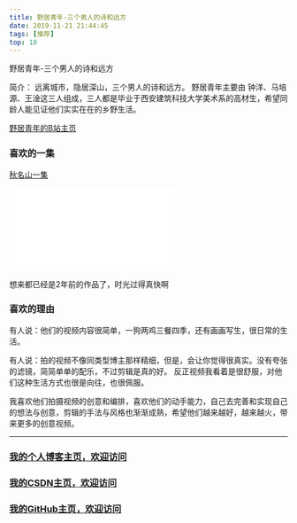 ```yaml
---
title: 野居青年-三个男人的诗和远方
date: 2019-11-21 21:44:45
tags: [推荐]
top: 10
---
```


野居青年-三个男人的诗和远方
<!--more-->
简介： 远离城市，隐居深山，三个男人的诗和远方。
野居青年主要由 钟洋、马培源、王淦这三人组成，三人都是毕业于西安建筑科技大学美术系的高材生，希望同龄人能见证他们实实在在的乡野生活。

[野居青年的B站主页](https://space.bilibili.com/176756724?from=search&seid=2689578322465416287)

### 喜欢的一集
[秋名山一集](https://www.bilibili.com/video/av14875394)
<iframe class="bilibili" src="//player.bilibili.com/player.html?aid=14875394&cid=24237231&page=1&high_quality=1" scrolling="no" border="0" frameborder="no" framespacing="0" allowfullscreen="true"> </iframe>

想来都已经是2年前的作品了，时光过得真快啊

### 喜欢的理由
有人说：他们的视频内容很简单，一狗两鸡三餐四季，还有画画写生，很日常的生活。

有人说：拍的视频不像同类型博主那样精细，但是，会让你觉得很真实。没有夸张的滤镜，简简单单的配乐，不过剪辑是真的好。
反正视频我看着是很舒服，对他们这种生活方式也很是向往，也很佩服。

我喜欢他们拍摄视频的创意和编排，喜欢他们的动手能力，自己去完善和实现自己的想法与创意，剪辑的手法与风格也渐渐成熟，希望他们越来越好，越来越火，带来更多的创意视频。

---

### [我的个人博客主页，欢迎访问](http://www.aomanhao.top/)
### [我的CSDN主页，欢迎访问](https://blog.csdn.net/Aoman_Hao)
### [我的GitHub主页，欢迎访问](https://github.com/AomanHao)


